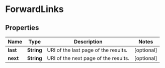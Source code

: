 

# ForwardLinks


## Properties

| Name | Type | Description | Notes |
|------------ | ------------- | ------------- | -------------|
|**last** | **String** | URI of the last page of the results. |  [optional] |
|**next** | **String** | URI of the next page of the results. |  [optional] |



